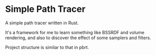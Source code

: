 # Simple Path Tracer

A simple path tracer written in Rust.

It's a framework for me to learn something like BSSRDF and volume rendering, and also to discover the effect of some samplers and filters.

Project structure is similar to that in pbrt.
